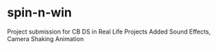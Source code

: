 # spin-n-win
Project submission for CB DS in Real Life Projects
Added Sound Effects, Camera Shaking Animation
